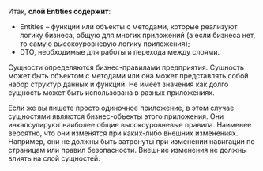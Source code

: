 Итак, **слой Entities содержит**: 

- Entities – функции или объекты с методами, которые реализуют логику бизнеса, общую для многих приложений (а если бизнеса нет, то самую высокоуровневую логику приложения); 
- DTO, необходимые для работы и перехода между слоями.

Сущности определяются бизнес-правилами предприятия. Сущность может быть объектом с методами или она может представлять собой набор структур данных и функций. Не имеет значения как долго сущность может быть использована в разных приложениях.  
  
Если же вы пишете просто одиночное приложение, в этом случае сущностями являются бизнес-объекты этого приложения. Они инкапсулируют наиболее общие высокоуровневые правила. Наименее вероятно, что они изменятся при каких-либо внешних изменениях. Например, они не должны быть затронуты при изменении навигации по страницам или правил безопасности. Внешние изменения не должны влиять на слой сущностей.
